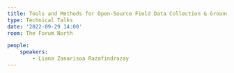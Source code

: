 ```yaml
---
title: Tools and Methods for Open-Source Field Data Collection & Ground Truthing
type: Technical Talks
date: '2022-09-29 14:00'
room: The Forum North

people:
    speakers:
        - Liana Zanarisoa Razafindrazay
---
```

